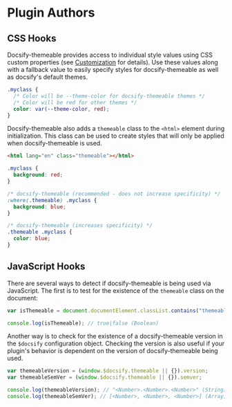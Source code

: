 # Plugin Authors

## CSS Hooks

Docsify-themeable provides access to individual style values using CSS custom properties (see [Customization](customization) for details). Use these values along with a fallback value to easily specify styles for docsify-themeable as well as docsify's default themes.

```css
.myclass {
  /* Color will be --theme-color for docsify-themeable themes */
  /* Color will be red for other themes */
  color: var(--theme-color, red);
}
```

Docsify-themeable also adds a `themeable` class to the `<html>` element during initialization. This class can be used to create styles that will only be applied when docsify-themeable is used.

```html
<html lang="en" class="themeable"></html>
```

```css
.myclass {
  background: red;
}

/* docsify-themeable (recommended - does not increase specificity) */
:where(.themeable) .myclass {
  background: blue;
}

/* docsify-themeable (increases specificity) */
.themeable .myclass {
  color: blue;
}
```

## JavaScript Hooks

There are several ways to detect if docsify-themeable is being used via JavaScript. The first is to test for the existence of the `themeable` class on the document:

```js
var isThemeable = document.documentElement.classList.contains("themeable");

console.log(isThemeable); // true|false (Boolean)
```

Another way is to check for the existence of a docsify-themeable version in the `$docsify` configuration object. Checking the version is also useful if your plugin's behavior is dependent on the version of docsify-themeable being used.

```js
var themeableVersion = (window.$docsify.themeable || {}).version;
var themeableSemVer = (window.$docsify.themeable || {}).semver;

console.log(themeableVersion); // "<Number>.<Number>.<Number>" (String)
console.log(themeableSemVer); // [<Number>, <Number>, <Number>] (Array)
```
